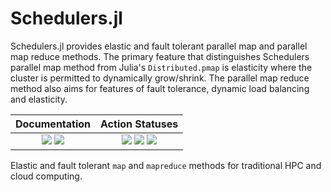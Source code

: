 # Schedulers.jl

Schedulers.jl provides elastic and fault tolerant parallel map and parallel map reduce methods.
The primary feature that distinguishes Schedulers parallel map method from Julia's `Distributed.pmap`
is elasticity where the cluster is permitted to dynamically grow/shrink. The parallel map reduce
method also aims for features of fault tolerance, dynamic load balancing and elasticity.

| **Documentation** | **Action Statuses** |
|:---:|:---:|
| [![][docs-dev-img]][docs-dev-url] [![][docs-stable-img]][docs-stable-url] | [![][doc-build-status-img]][doc-build-status-url] [![][build-status-img]][build-status-url] [![][code-coverage-img]][code-coverage-results] |


[docs-dev-img]: https://img.shields.io/badge/docs-dev-blue.svg
[docs-dev-url]: https://chevronetc.github.io/Schedulers.jl/dev/

[docs-stable-img]: https://img.shields.io/badge/docs-stable-blue.svg
[docs-stable-url]: https://ChevronETC.github.io/Schedulers.jl/stable

[doc-build-status-img]: https://github.com/ChevronETC/Schedulers.jl/workflows/Documentation/badge.svg
[doc-build-status-url]: https://github.com/ChevronETC/Schedulers.jl/actions?query=workflow%3ADocumentation

[build-status-img]: https://github.com/ChevronETC/Schedulers.jl/workflows/Tests/badge.svg
[build-status-url]: https://github.com/ChevronETC/Schedulers.jl/actions?query=workflow%3A"Tests"

[code-coverage-img]: https://codecov.io/gh/ChevronETC/Schedulers.jl/branch/master/graph/badge.svg
[code-coverage-results]: https://codecov.io/gh/ChevronETC/Schedulers.jl

Elastic and fault tolerant `map` and `mapreduce` methods for traditional HPC and cloud computing.
